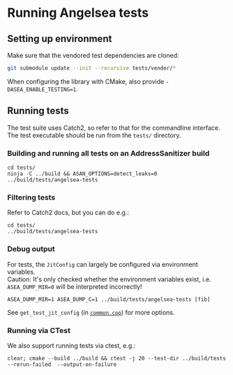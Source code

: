 # Running Angelsea tests

## Setting up environment

Make sure that the vendored test dependencies are cloned:

```bash
git submodule update --init --recursive tests/vendor/*
```

When configuring the library with CMake, also provide `-DASEA_ENABLE_TESTING=1`.

## Running tests

The test suite uses Catch2, so refer to that for the commandline interface.  
The test executable should be run from the `tests/` directory.

### Building and running all tests on an AddressSanitizer build

```
cd tests/
ninja -C ../build && ASAN_OPTIONS=detect_leaks=0 ../build/tests/angelsea-tests
```

### Filtering tests

Refer to Catch2 docs, but you can do e.g.:

```
cd tests/
../build/tests/angelsea-tests
```

### Debug output

For tests, the `JitConfig` can largely be configured via environment
variables.  
Caution: It's only checked whether the environment variables exist, i.e.
`ASEA_DUMP_MIR=0` will be interpreted incorrectly!

```
ASEA_DUMP_MIR=1 ASEA_DUMP_C=1 ../build/tests/angelsea-tests [fib]
```

See `get_test_jit_config` (in [`common.cpp`](../tests/common.cpp)) for more
options.

### Running via CTest

We also support running tests via ctest, e.g.:

```
clear; cmake --build ../build && ctest -j 20 --test-dir ../build/tests --rerun-failed  --output-on-failure
```